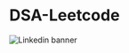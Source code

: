 # DSA-Leetcode

![Linkedin banner](https://github.com/user-attachments/assets/1ddc02a6-4308-42e3-a552-7025408b92ee)
